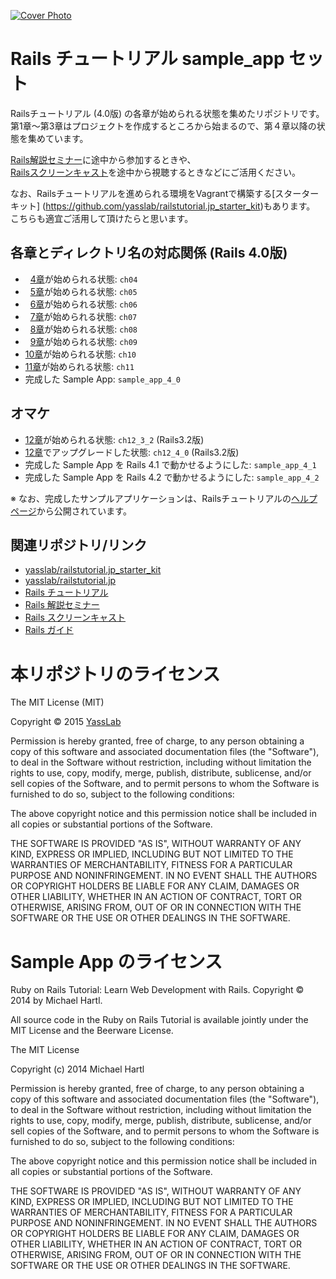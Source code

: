 [![Cover Photo](https://raw.githubusercontent.com/yasslab/sample_apps/master/cover.png)](http://railstutorial.jp/)

# Rails チュートリアル sample_app セット

Railsチュートリアル (4.0版) の各章が始められる状態を集めたリポジトリです。   
第1章〜第3章はプロジェクトを作成するところから始まるので、第４章以降の状態を集めています。

[Rails解説セミナー](http://railstutorial.jp/seminars)に途中から参加するときや、   
[Railsスクリーンキャスト](http://railstutorial.jp/screencasts)を途中から視聴するときなどにご活用ください。

なお、Railsチュートリアルを進められる環境をVagrantで構築する[スターターキット] (https://github.com/yasslab/railstutorial.jp_starter_kit)もあります。    
こちらも適宜ご活用して頂けたらと思います。

## 各章とディレクトリ名の対応関係 (Rails 4.0版)

- &nbsp;&nbsp;[4章](http://railstutorial.jp/chapters/rails-flavored-ruby?version=4.0#top)が始められる状態: `ch04`
- &nbsp;&nbsp;[5章](http://railstutorial.jp/chapters/filling-in-the-layout?version=4.0#top)が始められる状態: `ch05`
- &nbsp;&nbsp;[6章](http://railstutorial.jp/chapters/modeling-users?version=4.0#top)が始められる状態: `ch06`
- &nbsp;&nbsp;[7章](http://railstutorial.jp/chapters/sign-up?version=4.0#top)が始められる状態: `ch07`
- &nbsp;&nbsp;[8章](http://railstutorial.jp/chapters/sign-in-sign-out?version=4.0#top)が始められる状態: `ch08`
- &nbsp;&nbsp;[9章](http://railstutorial.jp/chapters/updating-showing-and-deleting-users?version=4.0#top)が始められる状態: `ch09`
- [10章](http://railstutorial.jp/chapters/user-microposts?version=4.0#top)が始められる状態: `ch10`
- [11章](http://railstutorial.jp/chapters/following-users?version=4.0#top)が始められる状態: `ch11`
- 完成した Sample App: `sample_app_4_0`

## オマケ

- [12章](http://railstutorial.jp/chapters/supplement?version=3.2#top)が始められる状態: `ch12_3_2` (Rails3.2版)
- [12章](http://railstutorial.jp/chapters/supplement?version=3.2#top)でアップグレードした状態: `ch12_4_0` (Rails3.2版)
- 完成した Sample App を Rails 4.1 で動かせるようにした: `sample_app_4_1`
- 完成した Sample App を Rails 4.2 で動かせるようにした: `sample_app_4_2`



※ なお、完成したサンプルアプリケーションは、Railsチュートリアルの[ヘルプページ](http://railstutorial.jp/help)から公開されています。


## 関連リポジトリ/リンク

- [yasslab/railstutorial.jp_starter_kit](https://github.com/yasslab/railstutorial.jp_starter_kit)
- [yasslab/railstutorial.jp](https://github.com/yasslab/railstutorial.jp)
- [Rails チュートリアル](http://railstutorial.jp)
- [Rails 解説セミナー](http://railstutorial.jp/seminars)
- [Rails スクリーンキャスト](http://railstutorial.jp/screencasts)
- [Rails ガイド](http://railsguides.jp)


# 本リポジトリのライセンス

The MIT License (MIT)

Copyright &copy; 2015 [YassLab](http://yasslab.jp)

Permission is hereby granted, free of charge, to any person obtaining a copy
of this software and associated documentation files (the "Software"), to deal
in the Software without restriction, including without limitation the rights
to use, copy, modify, merge, publish, distribute, sublicense, and/or sell
copies of the Software, and to permit persons to whom the Software is
furnished to do so, subject to the following conditions:

The above copyright notice and this permission notice shall be included in all
copies or substantial portions of the Software.

THE SOFTWARE IS PROVIDED "AS IS", WITHOUT WARRANTY OF ANY KIND, EXPRESS OR
IMPLIED, INCLUDING BUT NOT LIMITED TO THE WARRANTIES OF MERCHANTABILITY,
FITNESS FOR A PARTICULAR PURPOSE AND NONINFRINGEMENT. IN NO EVENT SHALL THE
AUTHORS OR COPYRIGHT HOLDERS BE LIABLE FOR ANY CLAIM, DAMAGES OR OTHER
LIABILITY, WHETHER IN AN ACTION OF CONTRACT, TORT OR OTHERWISE, ARISING FROM,
OUT OF OR IN CONNECTION WITH THE SOFTWARE OR THE USE OR OTHER DEALINGS IN THE
SOFTWARE.

# Sample App のライセンス

Ruby on Rails Tutorial: Learn Web Development with Rails. Copyright © 2014 by Michael Hartl.

All source code in the Ruby on Rails Tutorial is available jointly under the MIT License and the Beerware License.

The MIT License

Copyright (c) 2014 Michael Hartl

Permission is hereby granted, free of charge, to any person obtaining a copy
of this software and associated documentation files (the "Software"), to deal
in the Software without restriction, including without limitation the rights
to use, copy, modify, merge, publish, distribute, sublicense, and/or sell
copies of the Software, and to permit persons to whom the Software is
furnished to do so, subject to the following conditions:

The above copyright notice and this permission notice shall be included in
all copies or substantial portions of the Software.

THE SOFTWARE IS PROVIDED "AS IS", WITHOUT WARRANTY OF ANY KIND, EXPRESS OR
IMPLIED, INCLUDING BUT NOT LIMITED TO THE WARRANTIES OF MERCHANTABILITY,
FITNESS FOR A PARTICULAR PURPOSE AND NONINFRINGEMENT.  IN NO EVENT SHALL THE
AUTHORS OR COPYRIGHT HOLDERS BE LIABLE FOR ANY CLAIM, DAMAGES OR OTHER
LIABILITY, WHETHER IN AN ACTION OF CONTRACT, TORT OR OTHERWISE, ARISING FROM,
OUT OF OR IN CONNECTION WITH THE SOFTWARE OR THE USE OR OTHER DEALINGS IN
THE SOFTWARE.



